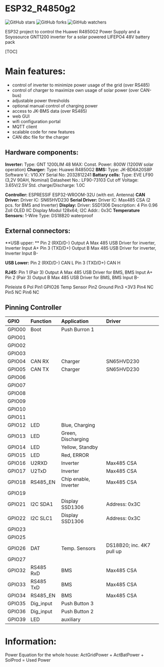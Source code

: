 # ESP32_R4850g2

![GitHub stars](https://img.shields.io/github/stars/gropi75/ESP32_r4850g2)
![GitHub forks](https://img.shields.io/github/forks/gropi75/ESP32_r4850g2)
![GitHub watchers](https://img.shields.io/github/watchers/gropi75/ESP32_r4850g2)

ESP32 project to control the Huawei R4850G2 Power Supply and a Soyosource GNT1200 inverter for a solar powered LIFEPO4 48V battery pack

[TOC]

# Main features:
- control of inverter to minimize power usage of the grid (over RS485)
- control of charger to maximize own usage of solar power (over CAN-bus)
- adjustable power thresholds
- optional manual control of charging power
- access to JK-BMS data (over RS485)
- web GUI
- wifi configuration portal
- MQTT client
- scalable code for new features
- CAN dbc file for the charger

## Hardware components:

**Inverter:**
Type: GNT 1200LIM 48
MAX: Const. Power: 800W (1200W solar operation)
**Charger:**
Type: Huawei R4850G2
**BMS:**
Type: JK-BD6A20S8P
Software V.: V10.XY
Serial No: 2032812241
**Battary cells:**
Type: EVE LF90 (3,2V 90AH, Nominal)
Datasheet No.: LF90-73103
Cut off Voltage: 3.65V/2.5V
Std. charge/Discharge: 1.0C

**Controller:** ESPRESSIF ESP32-WROOM-32U (with ext. Antenna)
**CAN Driver:**
Driver IC: SN65HVD230
**Serial Driver:**
Driver IC: Max485 CSA (2 pcs. for BMS and Inverter)
**Display:**
Driver: SSD1306
Description: 4 Pin 0.96 Zoll OLED IIC Display Modul 128x64;
I2C Addr.: 0x3C
**Temperature Sensors:**
1-Wire
Type: DS18B20 waterproof

## External connectors:

**USB upper: **
Pin 2 (RXD/D-) Output A Max 485 USB Driver for inverter, Inverter Input A+
Pin 3 (TXD/D+) Output B Max 485 USB Driver for inverter, Inverter Input B-

**USB Lower:**
Pin 2 (RXD/D-) CAN L
Pin 3 (TXD/D+) CAN H

**RJ45:**
Pin 1 (Pair 3) Output A Max 485 USB Driver for BMS, BMS Input A+
Pin 2 (Pair 3) Output B Max 485 USB Driver for BMS, BMS Input B-

Pinleiste 6 Pol
Pin1 GPIO26 Temp Sensor
Pin2 Ground
Pin3 +3V3
Pin4 NC
Pin5 NC
Pin6 NC

## Pinning Controller

| GPIO   | Function  | Application           | Driver                    |
| :----- | :-------- | :-------------------- | :------------------------ |
| GPIO00 | Boot      | Push Burron 1         |                           |
| GPIO01 |           |                       |                           |
| GPIO02 |           |                       |                           |
| GPIO03 |           |                       |                           |
| GPIO04 | CAN RX    | Charger               | SN65HVD230                |
| GPIO05 | CAN TX    | Charger               | SN65HVD230                |
| GPIO06 |           |                       |                           |
| GPIO07 |           |                       |                           |
| GPIO08 |           |                       |                           |
| GPIO09 |           |                       |                           |
| GPIO10 |           |                       |                           |
| GPIO11 |           |                       |                           |
| GPIO12 | LED       | Blue, Charging        |                           |
| GPIO13 | LED       | Green, Discharging    |                           |
| GPIO14 | LED       | Yellow, Standby       |                           |
| GPIO15 | LED       | Red, ERROR            |                           |
| GPIO16 | U2RXD     | Inverter              | Max485 CSA                |
| GPIO17 | U2TxD     | Inverter              | Max485 CSA                |
| GPIO18 | RS485_EN  | Chip enable, Inverter | Max485 CSA                |
| GPIO19 |           |                       |                           |
| GPIO21 | I2C SDA1  | Display SSD1306       | Address: 0x3C             |
| GPIO22 | I2C SLC1  | Display SSD1306       | Address: 0x3C             |
| GPIO23 |           |                       |                           |
| GPIO25 |           |                       |                           |
| GPIO26 | DAT       | Temp. Sensors         | DS18B20; inc. 4K7 pull up |
| GPIO27 |           |                       |                           |
| GPIO32 | RS485 RxD | BMS                   | Max485 CSA                |
| GPIO33 | RS485 TxD | BMS                   | Max485 CSA                |
| GPIO34 | RS485_EN  | BMS                   | Max485 CSA                |
| GPIO35 | Dig_input | Push Button 3         |                           |
| GPIO36 | Dig_input | Push Button 2         |                           |
| GPIO39 | LED       | auxiliary             |                           |

# Information:

Power Equation for the whole house: ActGridPower + ActBatPower + SolProd = Used Power
